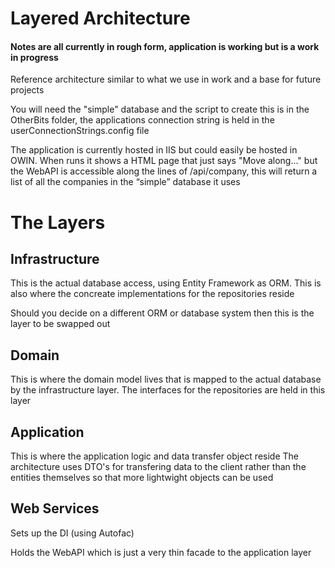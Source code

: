 ﻿# Layered Architecture

#### Notes are all currently in rough form, application is working but is a work in progress

Reference architecture similar to what we use in work and a base for future projects

You will need the "simple" database and the script to create this is in the OtherBits folder, the applications connection string is held in the userConnectionStrings.config file

The application is currently hosted in IIS but could easily be hosted in OWIN.  When runs it shows a HTML page that just says "Move along..." but the WebAPI is accessible along the lines of /api/company, this will return a list of all the companies in the “simple” database it uses

# The Layers
## Infrastructure

This is the actual database access, using Entity Framework as ORM.  This is also where the concreate implementations for the repositories reside

Should you decide on a different ORM or database system then this is the layer to be swapped out

## Domain

This is where the domain model lives that is mapped to the actual database by the infrastructure layer.  The interfaces for the repositories are held in this layer

## Application
This is where the application logic and data transfer object reside
The architecture uses DTO's for transfering data to the client rather than the entities themselves so that more lightwight objects can be used

## Web Services
Sets up the DI (using Autofac)

Holds the WebAPI which is just a very thin facade to the application layer
